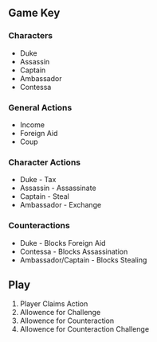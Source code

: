 ## Game Key

### Characters
- Duke
- Assassin
- Captain
- Ambassador
- Contessa

### General Actions
- Income
- Foreign Aid
- Coup

### Character Actions
- Duke - Tax
- Assassin - Assassinate
- Captain - Steal
- Ambassador - Exchange

### Counteractions
- Duke - Blocks Foreign Aid
- Contessa - Blocks Assassination
- Ambassador/Captain - Blocks Stealing


## Play

1. Player Claims Action
2. Allowence for Challenge
3. Allowence for Counteraction
4. Allowence for Counteraction Challenge

